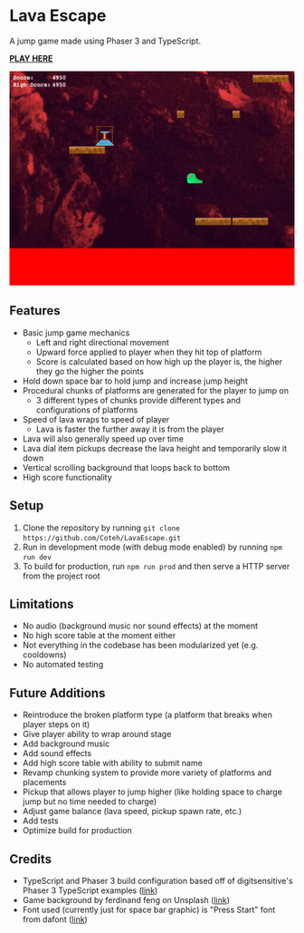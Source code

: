 # Lava Escape

A jump game made using Phaser 3 and TypeScript.

**[PLAY HERE](https://coteh.github.io/LavaEscape/)**

![Lava Escape Screenshot](screenshots/game.png 'Lava Escape Screenshot')

## Features

-   Basic jump game mechanics
    -   Left and right directional movement
    -   Upward force applied to player when they hit top of platform
    -   Score is calculated based on how high up the player is, the higher they go the higher the points
-   Hold down space bar to hold jump and increase jump height
-   Procedural chunks of platforms are generated for the player to jump on
    -   3 different types of chunks provide different types and configurations of platforms
-   Speed of lava wraps to speed of player
    -   Lava is faster the further away it is from the player
-   Lava will also generally speed up over time
-   Lava dial item pickups decrease the lava height and temporarily slow it down
-   Vertical scrolling background that loops back to bottom
-   High score functionality

## Setup

1. Clone the repository by running `git clone https://github.com/Coteh/LavaEscape.git`
1. Run in development mode (with debug mode enabled) by running `npm run dev`
1. To build for production, run `npm run prod` and then serve a HTTP server from the project root

## Limitations

-   No audio (background music nor sound effects) at the moment
-   No high score table at the moment either
-   Not everything in the codebase has been modularized yet (e.g. cooldowns)
-   No automated testing

## Future Additions

-   Reintroduce the broken platform type (a platform that breaks when player steps on it)
-   Give player ability to wrap around stage
-   Add background music
-   Add sound effects
-   Add high score table with ability to submit name
-   Revamp chunking system to provide more variety of platforms and placements
-   Pickup that allows player to jump higher (like holding space to charge jump but no time needed to charge)
-   Adjust game balance (lava speed, pickup spawn rate, etc.)
-   Add tests
-   Optimize build for production

## Credits

-   TypeScript and Phaser 3 build configuration based off of digitsensitive's Phaser 3 TypeScript examples ([link](https://github.com/digitsensitive/phaser3-typescript))
-   Game background by ferdinand feng on Unsplash ([link](https://unsplash.com/photos/2RAt2zMoHqU))
-   Font used (currently just for space bar graphic) is "Press Start" font from dafont ([link](https://www.dafont.com/press-start.font))
